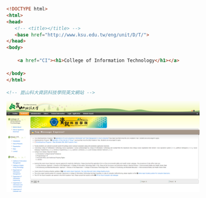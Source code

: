 ```html
<!DOCTYPE html>
<html>
<head>
   <!-- <title></title> -->
   <base href="http://www.ksu.edu.tw/eng/unit/D/T/">
</head>
<body>    
      
    <a href="CI"><h1>College of Information Technology</h1></a>
     
</body>
</html>

<!-- 崑山科大資訊科技學院英文網站 -->

```

![image](https://github.com/4060E046/PNG-JPG-GIF/blob/master/%E8%B6%85%E9%80%A3%E7%B5%90(2).PNG)
